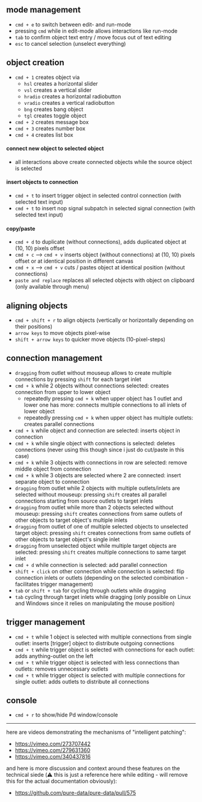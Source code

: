 ## mode management
* `cmd + e` to switch between edit- and run-mode
* pressing `cmd` while in edit-mode allows interactions like run-mode
* `tab` to confirm object text entry / move focus out of text editing
* `esc` to cancel selection (unselect everything)

## object creation
* `cmd + 1` creates object via 
  * `hsl` creates a horizontal slider
  * `vsl` creates a vertical slider
  * `hradio` creates a horizontal radiobutton
  * `vradio` creates a vertical radiobutton
  * `bng` creates bang object
  * `tgl` creates toggle object
* `cmd + 2` creates message box
* `cmd + 3` creates number box 
* `cmd + 4` creates list box 

#### connect new object to selected object
* all interactions above create connected objects while the source object is selected

#### insert objects to connection
* `cmd + t` to insert trigger object in selected control connection (with selected text input)
* `cmd + t` to insert nop signal subpatch in selected signal connection (with selected text input)

#### copy/paste
* `cmd + d` to duplicate (without connections), adds duplicated object at (10, 10) pixels offset
* `cmd + c` --> `cmd + v` inserts object (without connections) at (10, 10) pixels offset or at identical position in different canvas
* `cmd + x` --> `cmd + v` cuts / pastes object at identical position (without connections)
* `paste and replace` replaces all selected objects with object on clipboard (only available through menu)

## aligning objects
* `cmd + shift + r` to align objects (vertically or horizontally depending on their positions)
* `arrow keys` to move objects pixel-wise
* `shift + arrow keys` to quicker move objects (10-pixel-steps)

## connection management
* `dragging` from outlet without mouseup allows to create multiple connections by pressing `shift` for each target inlet
* `cmd + k` while 2 objects without connections selected: creates connection from upper to lower object
  * repeatedly pressing `cmd + k` when upper object has 1 outlet and lower one has more: connects multiple connections to all inlets of lower object
  * repeatedly pressing `cmd + k` when upper object has multiple outlets: creates parallel connections
* `cmd + k` while object and connection are selected: inserts object in connection
* `cmd + k` while single object with connections is selected: deletes connections (never using this though since i just do cut/paste in this case)
* `cmd + k` while 3 objects with connections in row are selected: remove middle object from connection
* `cmd + k` while 3 objects are selected where 2 are connected: insert separate object to connection
* `dragging` from outlet while 2 objects with multiple outlets/inlets are selected without mouseup: pressing `shift` creates all parallel connections starting from source outlets to target inlets
* `dragging` from outlet while more than 2 objects selected without mouseup: pressing `shift` creates connections from same outlets of other objects to target object's multiple inlets
* `dragging` from outlet of one of multiple selected objects to unselected target object: pressing `shift` creates connections from same outlets of other objects to target object's single inlet
* `dragging` from unselected object while multiple target objects are selected: pressing `shift` creates multiple connections to same target inlet
* `cmd + d` while connection is selected: add parallel connection
* `shift + click` on other connection while connection is selected: flip connection inlets or outlets (depending on the selected combination - facilitates trigger management)  
* `tab` or `shift + tab` for cycling through outlets while dragging
* `tab` cycling through target inlets while dragging (only possible on Linux and Windows since it relies on manipulating the mouse position)

## trigger management
* `cmd + t` while 1 object is selected with multiple connections from single outlet: inserts [trigger] object to distribute outgoing connections
* `cmd + t` while trigger object is selected with connections for each outlet: adds anything-outlet on the left
* `cmd + t` while trigger object is selected with less connections than outlets: removes unnecessary outlets
* `cmd + t` while trigger object is selected with multiple connections for single outlet: adds outlets to distribute all connections

## console
* `cmd + r` to show/hide Pd window/console


---

here are videos demonstrating the mechanisms of "intelligent patching":
* https://vimeo.com/273707442
* https://vimeo.com/279631360
* https://vimeo.com/340437816

and here is more discussion and context around these features on the technical siede (⚠️ this is just a reference here while editing - will remove this for the actual documentation obviously):
* https://github.com/pure-data/pure-data/pull/575

